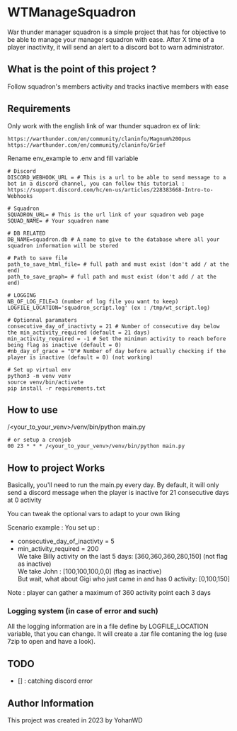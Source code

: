 # WTManageSquadron
War thunder manager squadron is a simple project that has for objective to be able to manage your manager squadron with ease. After X time of a player inactivity, it will send an alert to a discord bot to warn administrator.

## What is the point of this project ? 
Follow squadron's members activity and tracks inactive members with ease


## Requirements
Only work with the english link of war thunder squadron
ex of link: 
```
https://warthunder.com/en/community/claninfo/Magnum%20Opus
https://warthunder.com/en/community/claninfo/Grief
```

Rename env_example to .env and fill variable
```
# Discord
DISCORD_WEBHOOK_URL = # This is a url to be able to send message to a bot in a discord channel, you can follow this tutorial : https://support.discord.com/hc/en-us/articles/228383668-Intro-to-Webhooks

# Squadron
SQUADRON_URL= # This is the url link of your squadron web page
SQUAD_NAME= # Your squadron name

# DB RELATED
DB_NAME=squadron.db # A name to give to the database where all your squadron information will be stored

# Path to save file
path_to_save_html_file= # full path and must exist (don't add / at the end)
path_to_save_graph= # full path and must exist (don't add / at the end)

# LOGGING
NB_OF_LOG_FILE=3 (number of log file you want to keep)
LOGFILE_LOCATION='squadron_script.log' (ex : /tmp/wt_script.log)

# Optionnal paramaters
consecutive_day_of_inactivty = 21 # Number of consecutive day below the min_activity_required (default = 21 days)
min_activity_required = -1 # Set the minimun activity to reach before being flag as inactive (default = 0)
#nb_day_of_grace = "0"# Number of day before actually checking if the player is inactive (default = 0) (not working)
```

```
# Set up virtual env
python3 -m venv venv
source venv/bin/activate
pip install -r requirements.txt
```

## How to use
/<your_to_your_venv>/venv/bin/python main.py
```
# or setup a cronjob
00 23 * * * /<your_to_your_venv>/venv/bin/python main.py
```

## How to project Works
Basically, you'll need to run the main.py every day.
By default, it will only send a discord message when the player is inactive for 21 consecutive days at 0 activity

You can tweak the optional vars to adapt to your own liking

Scenario example : 
You set up :  
- consecutive_day_of_inactivty = 5
- min_activity_required = 200  
We take Billy activity on the last 5 days: [360,360,360,280,150] (not flag as inactive)  
We take John : [100,100,100,0,0] (flag as inactive)  
But wait, what about Gigi who just came in and has 0 activity: [0,100,150]  

Note : player can gather a maximum of 360 activity point each 3 days 


### Logging system (in case of error and such)
All the logging information are in a file define by LOGFILE_LOCATION variable, that you can change. It will create a .tar file contaning the log (use 7zip to open and have a look).


## TODO
- [] : catching discord error

## Author Information
This project was created in 2023 by YohanWD